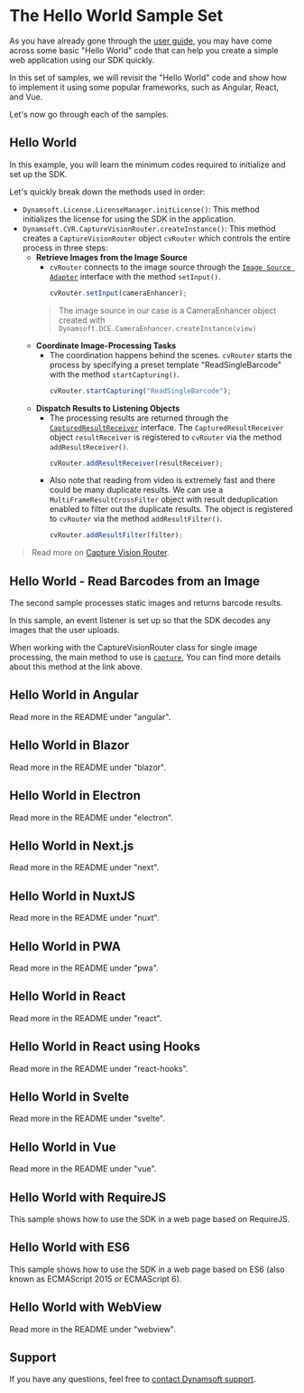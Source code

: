 # The Hello World Sample Set

As you have already gone through the [user guide](https://www.dynamsoft.com/barcode-reader/docs/web/programming/javascript/user-guide/index.html?ver=10.4.2002#hello-world---simplest-implementation), you may have come across some basic "Hello World" code that can help you create a simple web application using our SDK quickly.

In this set of samples, we will revisit the "Hello World" code and show how to implement it using some popular frameworks, such as Angular, React, and Vue.

Let's now go through each of the samples.

## Hello World

In this example, you will learn the minimum codes required to initialize and set up the SDK.

Let's quickly break down the methods used in order:

- `Dynamsoft.License.LicenseManager.initLicense()`: This method initializes the license for using the SDK in the application.
- `Dynamsoft.CVR.CaptureVisionRouter.createInstance()`: This method creates a `CaptureVisionRouter` object `cvRouter` which controls the entire process in three steps:
  - **Retrieve Images from the Image Source**
    - `cvRouter` connects to the image source through the [`Image Source Adapter`](https://www.dynamsoft.com/capture-vision/docs/core/architecture/input.html#image-source-adapter?lang=js) interface with the method `setInput()`.
      ```js
      cvRouter.setInput(cameraEnhancer);
      ```
    > The image source in our case is a CameraEnhancer object created with `Dynamsoft.DCE.CameraEnhancer.createInstance(view)`
  - **Coordinate Image-Processing Tasks**
    - The coordination happens behind the scenes. `cvRouter` starts the process by specifying a preset template "ReadSingleBarcode" with the method `startCapturing()`.
      ```js
      cvRouter.startCapturing("ReadSingleBarcode");
      ```
  - **Dispatch Results to Listening Objects**
    - The processing results are returned through the [`CapturedResultReceiver`](https://www.dynamsoft.com/capture-vision/docs/core/architecture/output.html#captured-result-receiver?lang=js) interface. The `CapturedResultReceiver` object `resultReceiver` is registered to `cvRouter` via the method `addResultReceiver()`.
      ```js
      cvRouter.addResultReceiver(resultReceiver);
      ```
    - Also note that reading from video is extremely fast and there could be many duplicate results. We can use a `MultiFrameResultCrossFilter` object with result deduplication enabled to filter out the duplicate results. The object is registered to `cvRouter` via the method `addResultFilter()`.
      ```js
      cvRouter.addResultFilter(filter);
      ```

> Read more on [Capture Vision Router](https://www.dynamsoft.com/capture-vision/docs/core/architecture/?lang=js).

## Hello World - Read Barcodes from an Image

The second sample processes static images and returns barcode results.

In this sample, an event listener is set up so that the SDK decodes any images that the user uploads.

When working with the CaptureVisionRouter class for single image processing, the main method to use is [`capture`](https://www.dynamsoft.com/capture-vision/docs/web/programming/javascript/api-reference/capture-vision-router/single-image-processing.html?lang=js), You can find more details about this method at the link above.

## Hello World in Angular

Read more in the README under "angular".

## Hello World in Blazor

Read more in the README under "blazor".

## Hello World in Electron

Read more in the README under "electron".

## Hello World in Next.js

Read more in the README under "next".

## Hello World in NuxtJS

Read more in the README under "nuxt".

## Hello World in PWA

Read more in the README under "pwa".

## Hello World in React

Read more in the README under "react".

## Hello World in React using Hooks

Read more in the README under "react-hooks".

## Hello World in Svelte

Read more in the README under "svelte".

## Hello World in Vue

Read more in the README under "vue".

## Hello World with RequireJS

This sample shows how to use the SDK in a web page based on RequireJS.

## Hello World with ES6

This sample shows how to use the SDK in a web page based on ES6 (also known as ECMAScript 2015 or ECMAScript 6).

## Hello World with WebView

Read more in the README under "webview".

## Support

If you have any questions, feel free to [contact Dynamsoft support](https://www.dynamsoft.com/company/contact?utm_source=sampleReadme).
